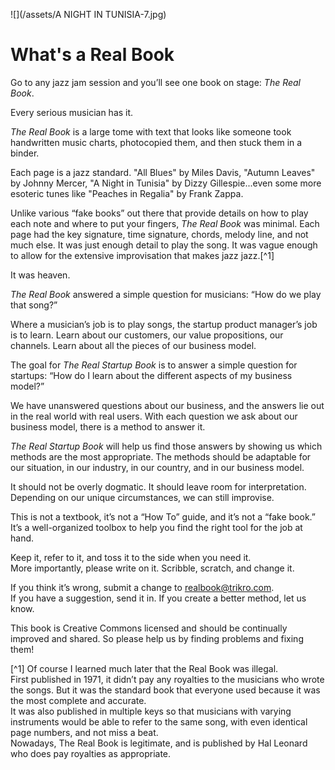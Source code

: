 ![](/assets/A NIGHT IN TUNISIA-7.jpg)
# What's a Real Book

Go to any jazz jam session and you’ll see one book on stage: _The Real Book_.  

Every serious musician has it.

_The Real Book_ is a large tome with text that looks like someone took handwritten music charts, photocopied them, and then stuck them in a binder.

Each page is a jazz standard. "All Blues" by Miles Davis, "Autumn Leaves" by Johnny Mercer, "A Night in Tunisia" by Dizzy Gillespie...even some more esoteric tunes like "Peaches in Regalia" by Frank Zappa.

Unlike various “fake books” out there that provide details on how to play each note and where to put your fingers, _The Real Book_ was minimal. Each page had the key signature, time signature, chords, melody line, and not much else. It was just enough detail to play the song. It was vague enough to allow for the extensive improvisation that makes jazz jazz.[^1]

It was heaven.

_The Real Book_ answered a simple question for musicians: “How do we play that song?”

Where a musician’s job is to play songs, the startup product manager’s job is to learn. Learn about our customers, our value propositions, our channels. Learn about all the pieces of our business model.

The goal for _The Real Startup Book_ is to answer a simple question for startups: “How do I learn about the different aspects of my business model?”

We have unanswered questions about our business, and the answers lie out in the real world with real users. With each question we ask about our business model, there is a method to answer it.

_The Real Startup Book_ will help us find those answers by showing us which methods are the most appropriate. The methods should be adaptable for our situation, in our industry, in our country, and in our business model.

It should not be overly dogmatic. It should leave room for interpretation. Depending on our unique circumstances, we can still improvise.

This is not a textbook, it’s not a “How To” guide, and it’s not a “fake book.” It’s a well-organized toolbox to help you find the right tool for the job at hand.  

Keep it, refer to it, and toss it to the side when you need it.  
More importantly, please write on it. Scribble, scratch, and change it.  

If you think it’s wrong, submit a change to realbook@trikro.com.  
If you have a suggestion, send it in. If you create a better method, let us know.  

This book is Creative Commons licensed and should be continually improved and shared. So please help us by finding problems and fixing them!

[^1] Of course I learned much later that the Real Book was illegal.  
First published in 1971, it didn’t pay any royalties to the musicians who wrote the songs. But it was the standard book that everyone used because it was the most complete and accurate.  
It was also published in multiple keys so that musicians with varying instruments would be able to refer to the same song, with even identical page numbers, and not miss a beat.  
Nowadays, The Real Book is legitimate, and is published by Hal Leonard who does pay royalties as appropriate.

